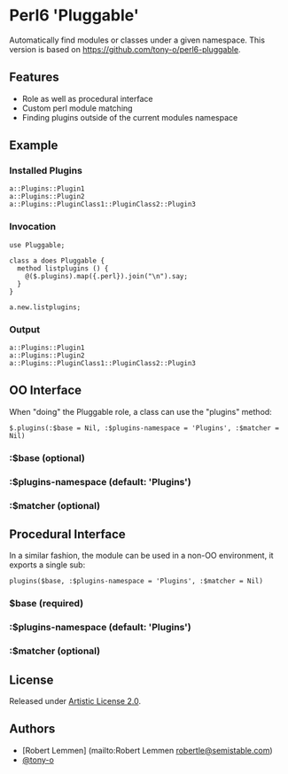 # Perl6 'Pluggable'

Automatically find modules or classes under a given namespace. This version
is based on https://github.com/tony-o/perl6-pluggable.

## Features

* Role as well as procedural interface
* Custom perl module matching
* Finding plugins outside of the current modules namespace 

## Example

### Installed Plugins
```
a::Plugins::Plugin1
a::Plugins::Plugin2
a::Plugins::PluginClass1::PluginClass2::Plugin3
```

### Invocation
```perl6
use Pluggable; 

class a does Pluggable {
  method listplugins () {
    @($.plugins).map({.perl}).join("\n").say;
  }
}

a.new.listplugins;
```
### Output
```
a::Plugins::Plugin1
a::Plugins::Plugin2
a::Plugins::PluginClass1::PluginClass2::Plugin3
```

## OO Interface

When "doing" the Pluggable role, a class can use the "plugins" method:

    $.plugins(:$base = Nil, :$plugins-namespace = 'Plugins', :$matcher = Nil)

### :$base (optional)

### :$plugins-namespace (default: 'Plugins')

### :$matcher (optional)

## Procedural Interface

In a similar fashion, the module can be used in a non-OO environment, it exports
a single sub:

    plugins($base, :$plugins-namespace = 'Plugins', :$matcher = Nil)

### $base (required)

### :$plugins-namespace (default: 'Plugins')

### :$matcher (optional)

## License

Released under [Artistic License 2.0](http://www.perlfoundation.org/artistic_license_2_0).

## Authors

- [Robert Lemmen] (mailto:Robert Lemmen <robertle@semistable.com>)
- [@tony-o](https://www.github.com/tony-o/)
